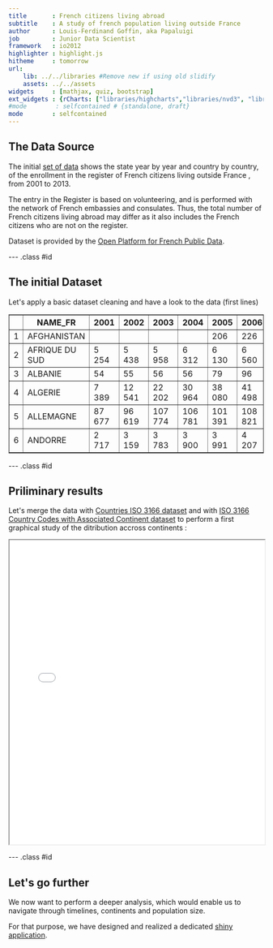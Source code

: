 ```yaml
---
title       : French citizens living abroad
subtitle    : A study of french population living outside France
author      : Louis-Ferdinand Goffin, aka Papaluigi
job         : Junior Data Scientist
framework   : io2012
highlighter : highlight.js
hitheme     : tomorrow
url:
    lib: ../../libraries #Remove new if using old slidify
    assets: ../../assets
widgets     : [mathjax, quiz, bootstrap]
ext_widgets : {rCharts: ["libraries/highcharts","libraries/nvd3", "libraries/morris", "libraries/leaflet", "libraries/rickshaw"]}
#mode        : selfcontained # {standalone, draft}
mode        : selfcontained
---
```





## The Data Source

The initial [set of data](https://www.data.gouv.fr/fr/datasets/francais-de-l-etranger-inscriptions-au-registre-des-francais-etablis-hors-de-france-2001-2013/) shows the state year by year and country by country, of the enrollment in the register of French citizens living outside France , from 2001 to 2013.

The entry in the Register is based on volunteering, and is performed with the network of French embassies and consulates.
Thus, the total number of French citizens living abroad may differ as it also includes the French citizens who are not on the register.

Dataset is provided by the [Open Platform for French Public Data](https://www.data.gouv.fr).


--- .class #id 

## The initial Dataset



Let's apply a basic dataset cleaning and have a look to the data (first lines)

<!-- html table generated in R 3.2.2 by xtable 1.7-4 package -->
<!-- Thu Mar 24 11:10:18 2016 -->
<table border=1>
<tr> <th>  </th> <th> NAME_FR </th> <th> 2001 </th> <th> 2002 </th> <th> 2003 </th> <th> 2004 </th> <th> 2005 </th> <th> 2006 </th> <th> 2007 </th> <th> 2008 </th> <th> 2009 </th> <th> 2010 </th> <th> 2011 </th> <th> 2012 </th> <th> 2013 </th>  </tr>
  <tr> <td align="right"> 1 </td> <td> AFGHANISTAN </td> <td>  </td> <td>  </td> <td>  </td> <td>  </td> <td> 206 </td> <td> 226 </td> <td> 189 </td> <td> 177 </td> <td> 303 </td> <td> 319 </td> <td> 334 </td> <td> 286 </td> <td> 241 </td> </tr>
  <tr> <td align="right"> 2 </td> <td> AFRIQUE DU SUD </td> <td> 5 254 </td> <td> 5 438 </td> <td> 5 958 </td> <td> 6 312 </td> <td> 6 130 </td> <td> 6 560 </td> <td> 6 447 </td> <td> 6 987 </td> <td> 6 998 </td> <td> 7 054 </td> <td> 7 108 </td> <td> 7209 </td> <td> 7283 </td> </tr>
  <tr> <td align="right"> 3 </td> <td> ALBANIE </td> <td> 54 </td> <td> 55 </td> <td> 56 </td> <td> 56 </td> <td> 79 </td> <td> 96 </td> <td> 100 </td> <td> 90 </td> <td> 86 </td> <td> 121 </td> <td> 172 </td> <td> 198 </td> <td> 201 </td> </tr>
  <tr> <td align="right"> 4 </td> <td> ALGERIE </td> <td> 7 389 </td> <td> 12 541 </td> <td> 22 202 </td> <td> 30 964 </td> <td> 38 080 </td> <td> 41 498 </td> <td> 36 782 </td> <td> 34 718 </td> <td> 30 993 </td> <td> 28 287 </td> <td> 28 830 </td> <td> 30344 </td> <td> 31677 </td> </tr>
  <tr> <td align="right"> 5 </td> <td> ALLEMAGNE </td> <td> 87 677 </td> <td> 96 619 </td> <td> 107 774 </td> <td> 106 781 </td> <td> 101 391 </td> <td> 108 821 </td> <td> 99 288 </td> <td> 106 842 </td> <td> 109 468 </td> <td> 111 742 </td> <td> 114 372 </td> <td> 110881 </td> <td> 112238 </td> </tr>
  <tr> <td align="right"> 6 </td> <td> ANDORRE </td> <td> 2 717 </td> <td> 3 159 </td> <td> 3 783 </td> <td> 3 900 </td> <td> 3 991 </td> <td> 4 207 </td> <td> 4 091 </td> <td> 3 885 </td> <td> 3 766 </td> <td> 3 454 </td> <td> 3 288 </td> <td> 3309 </td> <td> 3226 </td> </tr>
   </table>

--- .class #id 

## Priliminary results

Let's merge the data with [Countries ISO 3166 dataset](http://sql.sh/514-liste-pays-csv-xml) and with [ISO 3166 Country Codes with Associated Continent dataset](https://dev.maxmind.com/geoip/legacy/codes/country_continent/) to perform a first graphical study of the ditribution accross continents :








<iframe src="fig/r1.html" width=100%, height=600></iframe>

--- .class #id 

## Let's go further

We now want to perform a deeper analysis, which would enable us to navigate through timelines, continents and population size.

For that purpose, we have designed and realized a dedicated [shiny application](https://papaluigi.shinyapps.io/FR_CIT_ABROAD/).


